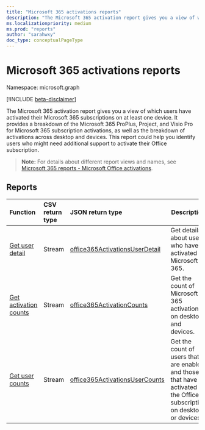 ```yaml
---
title: "Microsoft 365 activations reports"
description: "The Microsoft 365 activation report gives you a view of which users have activated their Microsoft 365 subscriptions on at least one device. It provides a breakdown of the Microsoft 365 ProPlus, Project, and Visio Pro for Microsoft 365 subscription activations, as well as the breakdown of activations across desktop and devices. This report could help you identify users who might need additional support to activate their Office subscription."
ms.localizationpriority: medium
ms.prod: "reports"
author: "sarahwxy"
doc_type: conceptualPageType
---
```


# Microsoft 365 activations reports

Namespace: microsoft.graph

[!INCLUDE [beta-disclaimer](../../includes/beta-disclaimer.md)]

The Microsoft 365 activation report gives you a view of which users have activated their Microsoft 365 subscriptions on at least one device. It provides a breakdown of the Microsoft 365 ProPlus, Project, and Visio Pro for Microsoft 365 subscription activations, as well as the breakdown of activations across desktop and devices. This report could help you identify users who might need additional support to activate their Office subscription.

> **Note:** For details about different report views and names, see [Microsoft 365 reports - Microsoft Office activations](https://support.office.com/client/Office-activations-87c24ae2-82e0-4d1e-be01-c3bcc3f18c60).

## Reports
| Function                                 | CSV return type | JSON return type                         | Description                              |
| :--------------------------------------- | :-------------- | :--------------------------------------- | ---------------------------------------- |
| [Get user detail](../api/reportroot-getoffice365activationsuserdetail.md) | Stream          | [office365ActivationsUserDetail](../resources/office365activationsuserdetail.md) | Get details about users who have activated Microsoft 365. |
| [Get activation counts](../api/reportroot-getoffice365activationcounts.md) | Stream          | [office365ActivationCounts](../resources/office365activationcounts.md) | Get the count of Microsoft 365 activations on desktops and devices. |
| [Get user counts](../api/reportroot-getoffice365activationsusercounts.md) | Stream          | [office365ActivationsUserCounts](../resources/office365activationsusercounts.md) | Get the count of users that are enabled and those that have activated the Office subscription on desktop or devices. |


